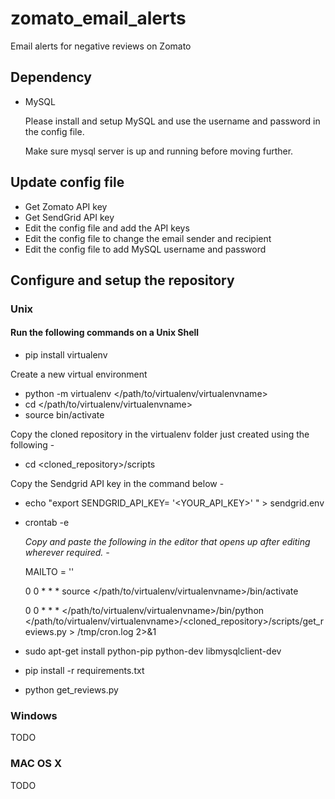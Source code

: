 # zomato_email_alerts
Email alerts for negative reviews on Zomato

## Dependency
* MySQL
  
  Please install and setup MySQL and use the username and password in the config file.

  Make sure mysql server is up and running before moving further.

## Update config file
* Get Zomato API key
* Get SendGrid API key
* Edit the config file and add the API keys
* Edit the config file to change the email sender and recipient
* Edit the config file to add MySQL username and password

## Configure and setup the repository
### Unix

#### Run the following commands on a Unix Shell
* pip install virtualenv

Create a new virtual environment

* python -m virtualenv </path/to/virtualenv/virtualenvname>
* cd </path/to/virtualenv/virtualenvname>
* source bin/activate

Copy the cloned repository in the virtualenv folder just created using the following -

* cd <cloned_repository>/scripts

Copy the Sendgrid API key in the command below - 

* echo "export SENDGRID_API_KEY= '<YOUR_API_KEY>' " > sendgrid.env

<!-- Set up cronjob for periodically running the script. -->
<!-- Runs the script and checks for negative reviews every Tuesday, Wednesday and Thursday at 0000hrs -->
* crontab -e

  _Copy and paste the following in the editor that opens up after editing wherever required. -_
  
  MAILTO = ''

  0 0 * * * source </path/to/virtualenv/virtualenvname>/bin/activate

  0 0 * * * </path/to/virtualenv/virtualenvname>/bin/python </path/to/virtualenv/virtualenvname>/<cloned_repository>/scripts/get_reviews.py > /tmp/cron.log 2>&1

* sudo apt-get install python-pip python-dev libmysqlclient-dev
* pip install -r requirements.txt
* python get_reviews.py

### Windows
TODO

### MAC OS X
TODO